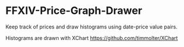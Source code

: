 # FFXIV-Price-Graph-Drawer
Keep track of prices and draw histograms using date-price value pairs.

Histograms are drawn with XChart https://github.com/timmolter/XChart

